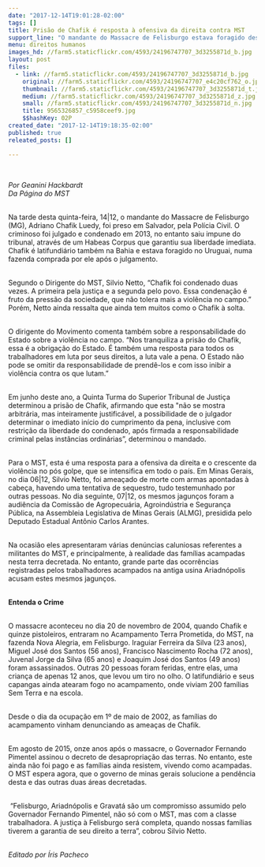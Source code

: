 ```yaml
---
date: "2017-12-14T19:01:28-02:00"
tags: []
title: Prisão de Chafik é resposta à ofensiva da direita contra MST
support_line: "O mandante do Massacre de Felisburgo estava foragido desde junho, agora pagará a pena de 115 anos de prisão"
menu: direitos humanos
images_hd: //farm5.staticflickr.com/4593/24196747707_3d3255871d_b.jpg
layout: post
files:
  - link: //farm5.staticflickr.com/4593/24196747707_3d3255871d_b.jpg
    original: //farm5.staticflickr.com/4593/24196747707_e4c20cf762_o.jpg
    thumbnail: //farm5.staticflickr.com/4593/24196747707_3d3255871d_t.jpg
    medium: //farm5.staticflickr.com/4593/24196747707_3d3255871d_z.jpg
    small: //farm5.staticflickr.com/4593/24196747707_3d3255871d_n.jpg
    title: 9565326857_c5958ceef9.jpg
    $$hashKey: 02P
created_date: "2017-12-14T19:18:35-02:00"
published: true
releated_posts: []

---
```

<p>&nbsp;</p>

<p><em>Por Geanini Hackbardt<br />
Da P&aacute;gina do MST</em></p>

<p><br />
Na tarde desta quinta-feira, 14|12, o mandante do Massacre de Felisburgo (MG), Adriano Chafik Luedy, foi preso em Salvador, pela Pol&iacute;cia Civil. O criminoso foi julgado e condenado em 2013, no entanto saiu impune do tribunal, atrav&eacute;s de um Habeas Corpus que garantiu sua liberdade imediata. Chafik &eacute; latifundi&aacute;rio tamb&eacute;m na Bahia e estava foragido no Uruguai, numa fazenda comprada por ele ap&oacute;s o julgamento.</p>

<p><br />
Segundo o Dirigente do MST, Silvio Netto, &ldquo;Chafik foi condenado duas vezes. A primeira pela justi&ccedil;a e a segunda pelo povo. Essa condena&ccedil;&atilde;o &eacute; fruto da press&atilde;o da sociedade, que n&atilde;o tolera mais a viol&ecirc;ncia no campo.&rdquo; Por&eacute;m, Netto ainda ressalta que ainda tem muitos como o Chafik &agrave; solta.</p>

<p><br />
O dirigente do Movimento comenta tamb&eacute;m sobre a responsabilidade do Estado sobre a viol&ecirc;ncia no campo. &ldquo;Nos tranquiliza a pris&atilde;o do Chafik, essa &eacute; a obriga&ccedil;&atilde;o do Estado. &Eacute; tamb&eacute;m uma resposta para todos os trabalhadores em luta por seus direitos, a luta vale a pena. O Estado n&atilde;o pode se omitir da responsabilidade de prend&ecirc;-los e com isso inibir a viol&ecirc;ncia contra os que lutam.&rdquo;&nbsp;</p>

<p><br />
Em junho deste ano, a Quinta Turma do Superior Tribunal de Justi&ccedil;a determinou a pris&atilde;o de Chafik, afirmando que esta &quot;n&atilde;o se mostra arbitr&aacute;ria, mas inteiramente justific&aacute;vel, a possibilidade de o julgador determinar o imediato in&iacute;cio do cumprimento da pena, inclusive com restri&ccedil;&atilde;o da liberdade do condenado, ap&oacute;s firmada a responsabilidade criminal pelas inst&acirc;ncias ordin&aacute;rias&rdquo;, determinou o mandado.</p>

<p><br />
Para o MST, esta &eacute; uma resposta para a ofensiva da direita e o crescente da viol&ecirc;ncia no p&oacute;s golpe, que se intensifica em todo o pa&iacute;s. Em Minas Gerais, no dia 06|12, Silvio Netto, foi amea&ccedil;ado de morte com armas apontadas &agrave; cabe&ccedil;a, havendo uma tentativa de sequestro, tudo testemunhado por outras pessoas. No dia seguinte, 07|12, os mesmos jagun&ccedil;os foram a audi&ecirc;ncia da Comiss&atilde;o de Agropecu&aacute;ria, Agroind&uacute;stria e Seguran&ccedil;a P&uacute;blica, na Assembleia Legislativa de Minas Gerais (ALMG), presidida pelo Deputado Estadual Ant&ocirc;nio Carlos Arantes.&nbsp;</p>

<p><br />
Na ocasi&atilde;o eles apresentaram v&aacute;rias den&uacute;ncias caluniosas referentes a militantes do MST, e principalmente, &agrave; realidade das fam&iacute;lias acampadas nesta terra decretada. No entanto, grande parte das ocorr&ecirc;ncias registradas pelos trabalhadores acampados na antiga usina Ariadn&oacute;polis acusam estes mesmos jagun&ccedil;os.</p>

<p><br />
<strong>Entenda o Crime</strong></p>

<p><br />
O massacre aconteceu no dia 20 de novembro de 2004, quando Chafik e quinze pistoleiros, entraram no Acampamento Terra Prometida, do MST, na fazenda Nova Alegria, em Felisburgo. Iraguiar Ferreira da Silva (23 anos), Miguel Jos&eacute; dos Santos (56 anos), Francisco Nascimento Rocha (72 anos), Juvenal Jorge da Silva (65 anos) e Joaquim Jos&eacute; dos Santos (49 anos) foram assassinados. Outras 20 pessoas foram feridas, entre elas, uma crian&ccedil;a de apenas 12 anos, que levou um tiro no olho. O latifundi&aacute;rio e seus capangas ainda atearam fogo no acampamento, onde viviam 200 fam&iacute;lias Sem Terra e na escola.</p>

<p><br />
Desde o dia da ocupa&ccedil;&atilde;o em 1&ordm; de maio de 2002, as fam&iacute;lias do acampamento vinham denunciando as amea&ccedil;as de Chafik.&nbsp;</p>

<p><br />
Em agosto de 2015, onze anos ap&oacute;s o massacre, o Governador Fernando Pimentel assinou o decreto de desapropria&ccedil;&atilde;o das terras. No entanto, este ainda n&atilde;o foi pago e as fam&iacute;lias ainda resistem, vivendo como acampadas. O MST espera agora, que o governo de minas gerais solucione a pend&ecirc;ncia desta e das outras duas &aacute;reas decretadas.</p>

<p><br />
&nbsp;&ldquo;Felisburgo, Ariadn&oacute;polis e Gravat&aacute; s&atilde;o um compromisso assumido pelo Governador Fernando Pimentel, n&atilde;o s&oacute; com o MST, mas com a classe trabalhadora. A justi&ccedil;a &agrave; Felisburgo ser&aacute; completa, quando nossas fam&iacute;lias tiverem a garantia de seu direito a terra&rdquo;, cobrou Silvio Netto.</p>

<p><br />
<em>Editado por &Iacute;ris Pacheco</em></p>
